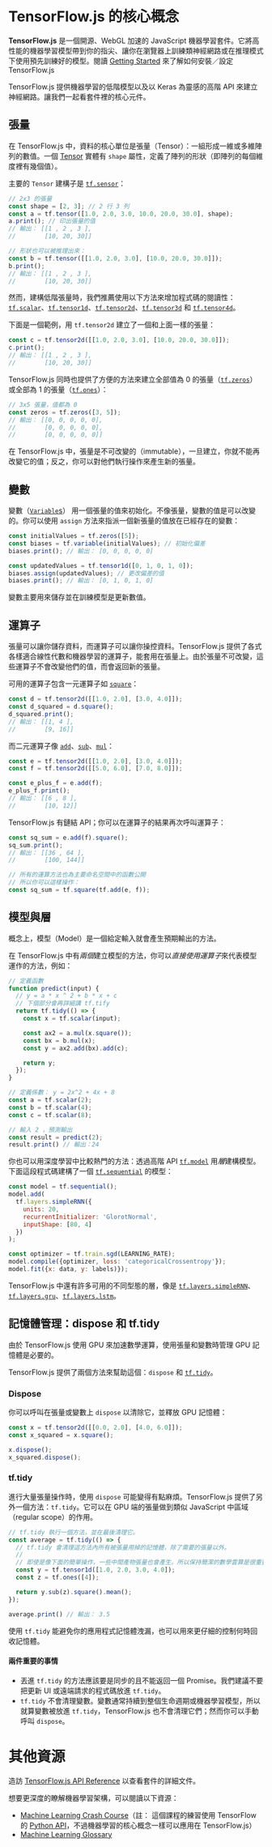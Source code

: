 # TensorFlow.js 的核心概念

**TensorFlow.js** 是一個開源、WebGL 加速的 JavaScript 機器學習套件。它將高性能的機器學習模型帶到你的指尖、讓你在瀏覽器上訓練類神經網路或在推理模式下使用預先訓練好的模型。閱讀 [Getting Started](#) 來了解如何安裝／設定 TensorFlow.js

TensorFlow.js 提供機器學習的低階模型以及以 Keras 為靈感的高階 API 來建立神經網路。讓我們一起看套件裡的核心元件。

## 張量

在 TensorFlow.js 中，資料的核心單位是張量（Tensor）：一組形成一維或多維陣列的數值。一個 [Tensor](https://js.tensorflow.org/api/latest/index.html#class:Tensor) 實體有 `shape` 屬性，定義了陣列的形狀（即陣列的每個維度裡有幾個值）。

主要的 `Tensor` 建構子是 [`tf.sensor`](https://js.tensorflow.org/api/latest/index.html#tensor)：

```javascript
// 2x3 的張量
const shape = [2, 3]; // 2 行 3 列
const a = tf.tensor([1.0, 2.0, 3.0, 10.0, 20.0, 30.0], shape);
a.print(); // 印出張量的值
// 輸出： [[1 , 2 , 3 ],
//        [10, 20, 30]]

// 形狀也可以被推理出來：
const b = tf.tensor([[1.0, 2.0, 3.0], [10.0, 20.0, 30.0]]);
b.print();
// 輸出： [[1 , 2 , 3 ],
//        [10, 20, 30]]
```

然而，建構低階張量時，我們推薦使用以下方法來增加程式碼的閱讀性：[`tf.scalar`](https://js.tensorflow.org/api/latest/index.html#scalar)、[`tf.tensor1d`](https://js.tensorflow.org/api/latest/index.html#tensor1d)、[`tf.tensor2d`](https://js.tensorflow.org/api/latest/index.html#tensor2d)、[`tf.tensor3d`](https://js.tensorflow.org/api/latest/index.html#tensor3d) 和 [`tf.tensor4d`](https://js.tensorflow.org/api/latest/index.html#tensor4d)。

下面是一個範例，用 `tf.tensor2d` 建立了一個和上面一樣的張量：

```javascript
const c = tf.tensor2d([[1.0, 2.0, 3.0], [10.0, 20.0, 30.0]]);
c.print();
// 輸出： [[1 , 2 , 3 ],
//        [10, 20, 30]]
```

TensorFlow.js 同時也提供了方便的方法來建立全部值為 0 的張量（[`tf.zeros`](https://js.tensorflow.org/api/latest/index.html#zeros)）或全部為 1 的張量（[`tf.ones`](https://js.tensorflow.org/api/latest/index.html#ones)）：

```javascript
// 3x5 張量，值都為 0
const zeros = tf.zeros([3, 5]);
// 輸出： [[0, 0, 0, 0, 0],
//        [0, 0, 0, 0, 0],
//        [0, 0, 0, 0, 0]]
```

在 TensorFlow.js 中，張量是不可改變的（immutable），一旦建立，你就不能再改變它的值；反之，你可以對他們執行操作來產生新的張量。

## 變數

變數（[`Variable`s](https://js.tensorflow.org/api/latest/index.html#class:Variable)） 用一個張量的值來初始化。不像張量，變數的值是可以改變的。你可以使用 `assign` 方法來指派一個新張量的值放在已經存在的變數：

```javascript
const initialValues = tf.zeros([5]);
const biases = tf.variable(initialValues); // 初始化偏差
biases.print(); // 輸出： [0, 0, 0, 0, 0]

const updatedValues = tf.tensor1d([0, 1, 0, 1, 0]);
biases.assign(updatedValues); // 更改偏差的值
biases.print(); // 輸出： [0, 1, 0, 1, 0]
```

變數主要用來儲存並在訓練模型是更新數值。

## 運算子

張量可以讓你儲存資料，而運算子可以讓你操控資料。TensorFlow.js 提供了各式各樣適合線性代數和機器學習的運算子，能套用在張量上。由於張量不可改變，這些運算子不會改變他們的值，而會返回新的張量。

可用的運算子包含一元運算子如 [`square`](https://js.tensorflow.org/api/latest/index.html#square)：

```javascript
const d = tf.tensor2d([[1.0, 2.0], [3.0, 4.0]]);
const d_squared = d.square();
d_squared.print();
// 輸出： [[1, 4 ],
//        [9, 16]]
```

而二元運算子像 [`add`](https://js.tensorflow.org/api/latest/index.html#add)、[`sub`](https://js.tensorflow.org/api/latest/index.html#sub)、[`mul`](https://js.tensorflow.org/api/latest/index.html#mul)：

```javascript
const e = tf.tensor2d([[1.0, 2.0], [3.0, 4.0]]);
const f = tf.tensor2d([[5.0, 6.0], [7.0, 8.0]]);

const e_plus_f = e.add(f);
e_plus_f.print();
// 輸出： [[6 , 8 ],
//        [10, 12]]
```

TensorFlow.js 有鏈結 API；你可以在運算子的結果再次呼叫運算子：

```javascript
const sq_sum = e.add(f).square();
sq_sum.print();
// 輸出： [[36 , 64 ],
//        [100, 144]]

// 所有的運算方法也為主要命名空間中的函數公開
// 所以你可以這樣操作：
const sq_sum = tf.square(tf.add(e, f));
```

## 模型與層

概念上，模型（Model）是一個給定輸入就會產生預期輸出的方法。

在 TensorFlow.js 中有*兩個*建立模型的方法，你可以*直接使用運算子*來代表模型運作的方法，例如：

```javascript
// 定義函數
function predict(input) {
  // y = a * x ^ 2 + b * x + c
  // 下個部分會再詳細講 tf.tify
  return tf.tidy(() => {
    const x = tf.scalar(input);

    const ax2 = a.mul(x.square());
    const bx = b.mul(x);
    const y = ax2.add(bx).add(c);

    return y;
  });
}

// 定義係數： y = 2x^2 + 4x + 8
const a = tf.scalar(2);
const b = tf.scalar(4);
const c = tf.scalar(8);

// 輸入 2 ，預測輸出
const result = predict(2);
result.print() // 輸出：24
```

你也可以用深度學習中比較熱門的方法：透過高階 API [`tf.model`](https://js.tensorflow.org/api/latest/index.html#model) 用*層*建構模型。下面這段程式碼建構了一個 [`tf.sequential`](https://js.tensorflow.org/api/latest/index.html#sequential) 的模型：

```javascript
const model = tf.sequential();
model.add(
  tf.layers.simpleRNN({
    units: 20,
    recurrentInitializer: 'GlorotNormal',
    inputShape: [80, 4]
  })
);

const optimizer = tf.train.sgd(LEARNING_RATE);
model.compile({optimizer, loss: 'categoricalCrossentropy'});
model.fit({x: data, y: labels)});
```

TensorFlow.js 中還有許多可用的不同型態的層，像是 [`tf.layers.simpleRNN`](https://js.tensorflow.org/api/latest/index.html#layers.simpleRNN)、[`tf.layers.gru`](https://js.tensorflow.org/api/latest/index.html#layers.gru)、[`tf.layers.lstm`](https://js.tensorflow.org/api/latest/index.html#layers.lstm)。

## 記憶體管理：dispose 和 tf.tidy

由於 TensorFlow.js 使用 GPU 來加速數學運算，使用張量和變數時管理 GPU 記憶體是必要的。

TensorFlow.js 提供了兩個方法來幫助這個：`dispose` 和 [`tf.tidy`](https://js.tensorflow.org/api/latest/index.html#tidy)。

### Dispose

你可以呼叫在張量或變數上 `dispose` 以清除它，並釋放 GPU 記憶體：

```javascript
const x = tf.tensor2d([[0.0, 2.0], [4.0, 6.0]]);
const x_squared = x.square();

x.dispose();
x_squared.dispose();
```

### tf.tidy

進行大量張量操作時，使用 `dispose` 可能變得有點麻煩。TensorFlow.js 提供了另外一個方法：`tf.tidy`。它可以在 GPU 端的張量做到類似 JavaScript 中區域（regular scope）的作用。

```javascript
// tf.tidy 執行一個方法，並在最後清理它。
const average = tf.tidy(() => {
  // tf.tidy 會清理這方法內所有被張量用掉的記憶體，除了需要的張量以外。
  //
  // 即使是像下面的簡單操作，一些中間產物張量也會產生。所以保持簡潔的數學雲算是很重要的。
  const y = tf.tensor1d([1.0, 2.0, 3.0, 4.0]);
  const z = tf.ones([4]);

  return y.sub(z).square().mean();
});

average.print() // 輸出： 3.5
```

使用 `tf.tidy` 能避免你的應用程式記憶體洩漏，也可以用來更仔細的控制何時回收記憶體。

#### 兩件重要的事情

- 丟進 `tf.tidy` 的方法應該要是同步的且不能返回一個 Promise。我們建議不要把更新 UI 或遠端請求的程式碼放進 `tf.tidy`。
- `tf.tidy` 不會清理變數。變數通常持續到整個生命週期或機器學習模型，所以就算變數被放進 `tf.tidy`，TensorFlow.js 也不會清理它們；然而你可以手動呼叫 `dispose`。

# 其他資源

造訪 [TensorFlow.js API Reference](https://js.tensorflow.org/api/latest/index.html) 以查看套件的詳細文件。

想要更深度的瞭解機器學習架構，可以閱讀以下資源：
- [Machine Learning Crash Course](https://developers.google.com/machine-learning/crash-course)（註： 這個課程的練習使用 TensorFlow 的 [Python API](https://www.tensorflow.org/api_docs/python/)，不過機器學習的核心概念一樣可以應用在 TensorFlow.js）
- [Machine Learning Glossary](https://developers.google.com/machine-learning/glossary)
